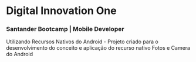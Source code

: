 # Digital Innovation One

###  Santander Bootcamp | Mobile Developer



Utilizando Recursos Nativos do Android - Projeto criado para o desenvolvimento do conceito e aplicação do recurso nativo Fotos e Camera do Android
